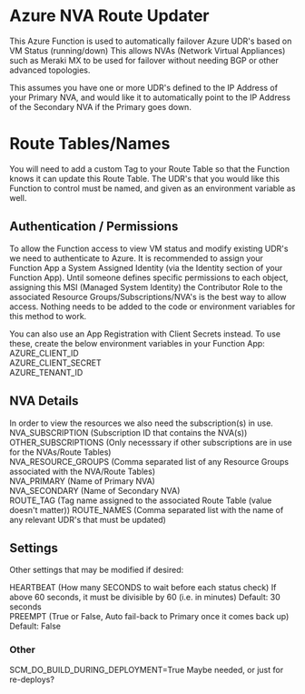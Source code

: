 # Azure NVA Route Updater
This Azure Function is used to automatically failover Azure UDR's based on VM Status (running/down)
This allows NVAs (Network Virtual Appliances) such as Meraki MX to be used for failover without needing BGP or other advanced topologies.

This assumes you have one or more UDR's defined to the IP Address of your Primary NVA, and would like it to automatically point to the IP Address of the Secondary NVA if the Primary goes down.

# Route Tables/Names

You will need to add a custom Tag to your Route Table so that the Function knows it can update this Route Table.
The UDR's that you would like this Function to control must be named, and given as an environment variable as well.

## Authentication / Permissions
To allow the Function access to view VM status and modify existing UDR's we need to authenticate to Azure. It is recommended to assign your Function App a System Assigned Identity (via the Identity section of your Function App). Until someone defines specific permissions to each object, assigning this MSI (Managed System Identity) the Contributor Role to the associated Resource Groups/Subscriptions/NVA's is the best way to allow access. Nothing needs to be added to the code or environment variables for this method to work.

You can also use an App Registration with Client Secrets instead. To use these, create the below environment variables in your Function App:  
AZURE_CLIENT_ID  
AZURE_CLIENT_SECRET  
AZURE_TENANT_ID  

## NVA Details
In order to view the resources we also need the subscription(s) in use.  
NVA_SUBSCRIPTION    (Subscription ID that contains the NVA(s))
OTHER_SUBSCRIPTIONS (Only necesssary if other subscriptions are in use for the NVAs/Route Tables)  
NVA_RESOURCE_GROUPS (Comma separated list of any Resource Groups associated with the NVA/Route Tables)  
NVA_PRIMARY         (Name of Primary NVA)  
NVA_SECONDARY       (Name of Secondary NVA)  
ROUTE_TAG           (Tag name assigned to the associated Route Table (value doesn't matter))
ROUTE_NAMES         (Comma separated list with the name of any relevant UDR's that must be updated)

## Settings
Other settings that may be modified if desired:

HEARTBEAT   (How many SECONDS to wait before each status check) If above 60 seconds, it must be divisible by 60 (i.e. in minutes) Default: 30 seconds  
PREEMPT     (True or False, Auto fail-back to Primary once it comes back up) Default: False  


### Other
SCM_DO_BUILD_DURING_DEPLOYMENT=True Maybe needed, or just for re-deploys?
